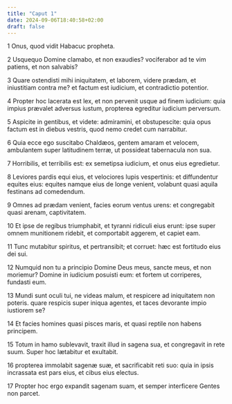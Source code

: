 ```yaml
---
title: "Caput 1"
date: 2024-09-06T18:40:58+02:00
draft: false
---
```




1 Onus, quod vidit Habacuc propheta.

2 Usquequo Domine clamabo, et non exaudies? vociferabor ad te vim patiens, et non salvabis?

3 Quare ostendisti mihi iniquitatem, et laborem, videre prædam, et iniustitiam contra me? et factum est iudicium, et contradictio potentior.

4 Propter hoc lacerata est lex, et non pervenit usque ad finem iudicium: quia impius prævalet adversus iustum, propterea egreditur iudicium perversum.

5 Aspicite in gentibus, et videte: admiramini, et obstupescite: quia opus factum est in diebus vestris, quod nemo credet cum narrabitur.

6 Quia ecce ego suscitabo Chaldæos, gentem amaram et velocem, ambulantem super latitudinem terræ, ut possideat tabernacula non sua.

7 Horribilis, et terribilis est: ex semetipsa iudicium, et onus eius egredietur.

8 Leviores pardis equi eius, et velociores lupis vespertinis: et diffundentur equites eius: equites namque eius de longe venient, volabunt quasi aquila festinans ad comedendum.

9 Omnes ad prædam venient, facies eorum ventus urens: et congregabit quasi arenam, captivitatem.

10 Et ipse de regibus triumphabit, et tyranni ridiculi eius erunt: ipse super omnem munitionem ridebit, et comportabit aggerem, et capiet eam.

11 Tunc mutabitur spiritus, et pertransibit; et corruet: hæc est fortitudo eius dei sui.

12 Numquid non tu a principio Domine Deus meus, sancte meus, et non moriemur? Domine in iudicium posuisti eum: et fortem ut corriperes, fundasti eum.

13 Mundi sunt oculi tui, ne videas malum, et respicere ad iniquitatem non poteris. quare respicis super iniqua agentes, et taces devorante impio iustiorem se?

14 Et facies homines quasi pisces maris, et quasi reptile non habens principem.

15 Totum in hamo sublevavit, traxit illud in sagena sua, et congregavit in rete suum. Super hoc lætabitur et exultabit.

16 propterea immolabit sagenæ suæ, et sacrificabit reti suo: quia in ipsis incrassata est pars eius, et cibus eius electus.

17 Propter hoc ergo expandit sagenam suam, et semper interficere Gentes non parcet.

